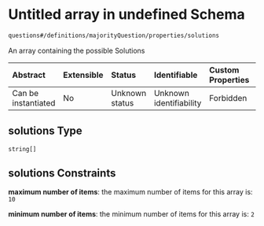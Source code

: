 # Untitled array in undefined Schema

```txt
questions#/definitions/majorityQuestion/properties/solutions
```

An array containing the possible Solutions

| Abstract            | Extensible | Status         | Identifiable            | Custom Properties | Additional Properties | Access Restrictions | Defined In                                                                    |
| :------------------ | :--------- | :------------- | :---------------------- | :---------------- | :-------------------- | :------------------ | :---------------------------------------------------------------------------- |
| Can be instantiated | No         | Unknown status | Unknown identifiability | Forbidden         | Allowed               | none                | [questions.schema.json*](../out/questions.schema.json "open original schema") |

## solutions Type

`string[]`

## solutions Constraints

**maximum number of items**: the maximum number of items for this array is: `10`

**minimum number of items**: the minimum number of items for this array is: `2`
